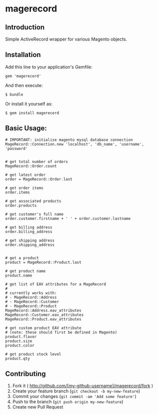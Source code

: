 # magerecord

## Introduction
Simple ActiveRecord wrapper for various Magento objects.

## Installation

Add this line to your application's Gemfile:
```
gem 'magerecord'
```
And then execute:
```
$ bundle
```
Or install it yourself as:
```
$ gem install magerecord
```

## Basic Usage:
```
# IMPORTANT: initialise magento mysql database connection
MageRecord::Connection.new 'localhost', 'db_name', 'username', 'password'


# get total number of orders
MageRecord::Order.count

# get latest order
order = MageRecord::Order.last

# get order items
order.items

# get associated products
order.products

# get customer's full name
order.customer.firstname + ' ' + order.customer.lastname

# get billing address
order.billing_address

# get shipping address
order.shipping_address


# get a product
product = MageRecord::Product.last

# get product name
product.name

# get list of EAV attributes for a MageRecord
#
# currently works with:
# - MageRecord::Address
# - MageRecord::Customer
# - MageRecord::Product
MageRecord::Address.eav_attributes
MageRecord::Customer.eav_attributes
MageRecord::Product.eav_attributes

# get custom product EAV attribute
# (note: these should first be defined in Magento)
product.flavor
product.size
product.color

# get product stock level
product.qty
```

## Contributing

1. Fork it ( http://github.com/[my-github-username]/magerecord/fork )
2. Create your feature branch (`git checkout -b my-new-feature`)
3. Commit your changes (`git commit -am 'Add some feature'`)
4. Push to the branch (`git push origin my-new-feature`)
5. Create new Pull Request
